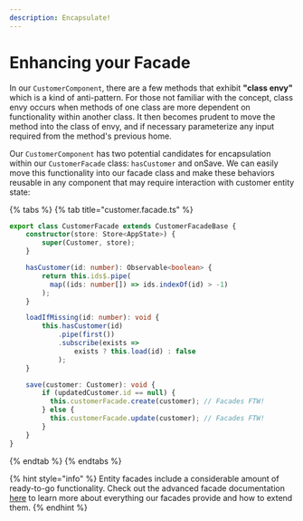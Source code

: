 ```yaml
---
description: Encapsulate!
---
```


# Enhancing your Facade

In our `CustomerComponent`, there are a few methods that exhibit **"class envy"** which is a kind of anti-pattern. For those not familiar with the concept, class envy occurs when methods of one class are more dependent on functionality within another class. It then becomes prudent to move the method into the class of envy, and if necessary parameterize any input required from the method's previous home.

Our `CustomerComponent` has two potential candidates for encapsulation within our `CustomerFacade` class: `hasCustomer` and onSave. We can easily move this functionality into our facade class and make these behaviors reusable in any component that may require interaction with customer entity state:

{% tabs %}
{% tab title="customer.facade.ts" %}
```typescript
export class CustomerFacade extends CustomerFacadeBase {
    constructor(store: Store<AppState>) {
        super(Customer, store);
    }

    hasCustomer(id: number): Observable<boolean> {
        return this.ids$.pipe(
          map((ids: number[]) => ids.indexOf(id) > -1)
        );
    }

    loadIfMissing(id: number): void {
        this.hasCustomer(id)
            .pipe(first())
            .subscribe(exists =>
                exists ? this.load(id) : false
            );
    }

    save(customer: Customer): void {
        if (updatedCustomer.id == null) {
          this.customerFacade.create(customer); // Facades FTW!
        } else {
          this.customerFacade.update(customer); // Facades FTW!
        }
    }
}
```
{% endtab %}
{% endtabs %}

{% hint style="info" %}
Entity facades include a considerable amount of ready-to-go functionality. Check out the advanced facade documentation [here](../../advanced/leveraging-facades/) to learn more about everything our facades provide and how to extend them.
{% endhint %}


